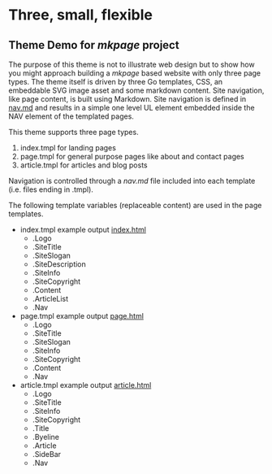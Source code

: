 
# Three, small, flexible

## Theme Demo for _mkpage_ project

The purpose of this theme is not to illustrate web design but to show
how you might approach building a _mkpage_ based website with only
three page types. The theme itself is driven by three Go templates,
CSS, an embeddable SVG image asset and some markdown content. Site
navigation, like page content, is built using Markdown. Site navigation
is defined in [nav.md](nav.md) and results in a simple one level
UL element embedded inside the NAV element of the templated pages.

This theme supports three page types.

1. index.tmpl for landing pages
2. page.tmpl for general purpose pages like about and contact pages
3. article.tmpl for articles and blog posts

Navigation is controlled through a _nav.md_ file included
into each template (i.e. files ending in .tmpl).


The following template variables (replaceable content) are used in the page
templates.

+ index.tmpl example output [index.html](index.html)
    + .Logo
    + .SiteTitle
    + .SiteSlogan
    + .SiteDescription
    + .SiteInfo
    + .SiteCopyright
    + .Content
    + .ArticleList
    + .Nav
+ page.tmpl example output [page.html](page.html)
    + .Logo
    + .SiteTitle
    + .SiteSlogan
    + .SiteInfo
    + .SiteCopyright
    + .Content
    + .Nav
+ article.tmpl example output [article.html](article.html)
    + .Logo
    + .SiteTitle
    + .SiteInfo
    + .SiteCopyright
    + .Title
    + .Byeline
    + .Article
    + .SideBar
    + .Nav


